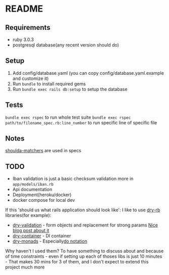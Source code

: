 # README

## Requirements

- ruby 3.0.3
- postgresql database(any recent version should do)

## Setup

1. Add config/database.yaml (you can copy config/database.yaml.example and customize it)
2. Run `bundle` to install required gems
3. Run `bundle exec rails db:setup` to setup the database

## Tests

`bundle exec rspec` to run whole test suite
`bundle exec rspec path/to/filename_spec.rb:line_number` to run specific line of specific file

## Notes
[shoulda-matchers](https://github.com/thoughtbot/shoulda-matchers) are used in specs

## TODO
- Iban validation is just a basic checksum validation more in `app/models/iban.rb`
- Api documentation
- Deployment(heroku/docker)
- docker compose for local dev

If this 'should us what rails application should look like':
I like to use [dry-rb](https://dry-rb.org/) libraries(for example):
- [dry-validation](https://dry-rb.org/gems/dry-validation/1.6/) - form objects and replacement for strong params [Nice blog post about it](https://mensfeld.pl/2017/03/dry-validation-as-a-schema-validation-layer-for-ruby-on-rails-api/)
- [dry-container](https://dry-rb.org/gems/dry-container/0.7/) - DI container
- [dry-monads](https://dry-rb.org/gems/dry-monads/1.3/) - Especially[do notation](https://dry-rb.org/gems/dry-monads/1.3/do-notation/)

Why haven't I used them?
To have something to discuss about and because of time constraints - even if setting up each of thoses libs is just 10 minutes - That makes 30 mins for 3 of them, and I don't expect to extend this project much more

